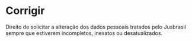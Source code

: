 # Corrigir

Direito de solicitar a alteração dos dados pessoais tratados pelo Jusbrasil sempre que estiverem incompletos, inexatos ou desatualizados.